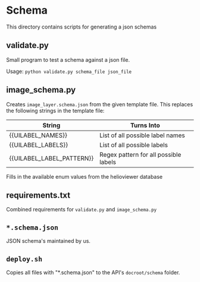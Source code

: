 # Schema
This directory contains scripts for generating a json schemas

## validate.py
Small program to test a schema against a json file.

Usage: `python validate.py schema_file json_file`

## image_schema.py
Creates `image_layer.schema.json` from the given template file.
This replaces the following strings in the template file:

| String | Turns Into |
| ------ | ---------- |
| {{UILABEL_NAMES}} | List of all possible label names |
| {{UILABEL_LABELS}} | List of all possible labels |
| {{UILABEL_LABEL_PATTERN}} | Regex pattern for all possible labels |

Fills in the available enum values from the helioviewer database

## requirements.txt
Combined requirements for `validate.py` and `image_schema.py`

## `*.schema.json`
JSON schema's maintained by us.

## `deploy.sh`
Copies all files with "*.schema.json" to the API's `docroot/schema` folder.
